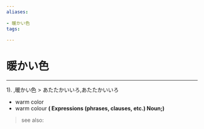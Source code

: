```yaml
---
aliases:
    
- 暖かい色
tags:
    
---
```


# 暖かい色
---
1).
,暖かい色 > あたたかいいろ,あたたかいいろ

- warm color
- warm colour
**( Expressions (phrases, clauses, etc.) Noun;)**
> see also: 
            